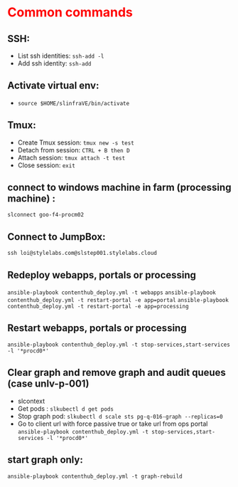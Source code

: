 <h1 style="color:red">Common commands</h1>

## SSH:
- List ssh identities: ```ssh-add -l ```
- Add ssh identity: ```ssh-add ```

## Activate virtual env:
- ```source $HOME/slinfraVE/bin/activate```

## Tmux:
- Create Tmux session: ```tmux new -s test```
- Detach from session: ```CTRL + B then D```
- Attach session: ```tmux attach -t test```
- Close session: ```exit```

## connect to windows machine in farm (processing machine) :
```
slconnect goo-f4-procm02
```

## Connect to JumpBox:
```ssh loi@stylelabs.com@slstep001.stylelabs.cloud```



## Redeploy webapps, portals or processing
``` ansible-playbook contenthub_deploy.yml -t webapps ```
``` ansible-playbook contenthub_deploy.yml -t restart-portal -e app=portal ```
``` ansible-playbook contenthub_deploy.yml -t restart-portal -e app=processing ```

## Restart webapps, portals or processing
``` ansible-playbook contenthub_deploy.yml -t stop-services,start-services -l '*procd0*' ```

## Clear graph and remove graph and audit queues (case unlv-p-001)
- slcontext
- Get pods : ```slkubectl d get pods```
- Stop graph pod: ``` slkubectl d scale sts pg-q-016-graph --replicas=0 ```
- Go to client url with force passive true or take url from ops portal
``` ansible-playbook contenthub_deploy.yml -t stop-services,start-services -l '*procd0*' ```

## start graph only:
``` ansible-playbook contenthub_deploy.yml -t graph-rebuild ```

